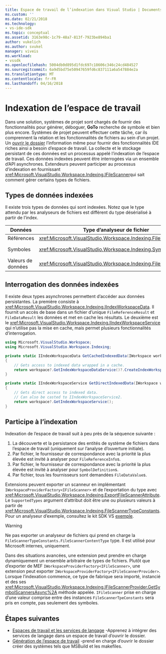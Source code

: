```yaml
---
title: Espace de travail de l’indexation dans Visual Studio | Documents Microsoft
ms.custom: ''
ms.date: 02/21/2018
ms.technology:
- vs-ide-sdk
ms.topic: conceptual
ms.assetid: 3163e98c-1c79-48a7-813f-7923be894ba1
author: vukelich
ms.author: svukel
manager: viveis
ms.workload:
- vssdk
ms.openlocfilehash: 5004db0d895d1fdc697c18606c346c24cd484527
ms.sourcegitcommit: 6a9d5bd75e50947659fd6c837111a6a547884e2a
ms.translationtype: MT
ms.contentlocale: fr-FR
ms.lasthandoff: 04/16/2018
---
```

# <a name="workspace-indexing"></a>Indexation de l’espace de travail

Dans une solution, systèmes de projet sont chargés de fournir des fonctionnalités pour générer, déboguer, **GoTo** recherche de symbole et bien plus encore. Systèmes de projet peuvent effectuer cette tâche, car ils comprennent la relation et les fonctionnalités de fichiers au sein d’un projet. Un [ouvrir le dossier](../ide/develop-code-in-visual-studio-without-projects-or-solutions.md) l’information même pour fournir des fonctionnalités IDE riches ainsi a besoin d’espace de travail. La collecte et le stockage persistant de ces données est un processus appelé l’indexation de l’espace de travail. Ces données indexées peuvent être interrogées via un ensemble d’API asynchrones. Extendeurs peuvent participer au processus d’indexation en fournissant <xref:Microsoft.VisualStudio.Workspace.Indexing.IFileScanner>qui sait comment gérer certains types de fichiers.

## <a name="types-of-indexed-data"></a>Types de données indexées

Il existe trois types de données qui sont indexées. Notez que le type attendu par les analyseurs de fichiers est différent du type désérialisé à partir de l’index.

|Données|Type d’analyseur de fichier|Type de résultat de requête index|Types associés|
|--|--|--|--|
|Références|<xref:Microsoft.VisualStudio.Workspace.Indexing.FileReferenceInfo>|<xref:Microsoft.VisualStudio.Workspace.Indexing.FileReferenceResult>|<xref:Microsoft.VisualStudio.Workspace.Indexing.FileReferenceInfoType>|
|Symboles|<xref:Microsoft.VisualStudio.Workspace.Indexing.SymbolDefinition>|<xref:Microsoft.VisualStudio.Workspace.Indexing.SymbolDefinitionSearchResult>|<xref:Microsoft.VisualStudio.Workspace.Indexing.ISymbolService> doit être utilisé à la place de `IIndexWorkspaceService` pour les requêtes|
|Valeurs de données|<xref:Microsoft.VisualStudio.Workspace.Indexing.FileDataValue>|<xref:Microsoft.VisualStudio.Workspace.Indexing.FileDataResult`1>||

## <a name="querying-for-indexed-data"></a>Interrogation des données indexées

Il existe deux types asynchrones permettent d’accéder aux données persistantes. La première consiste à <xref:Microsoft.VisualStudio.Workspace.Indexing.IIndexWorkspaceData>. Il fournit un accès de base dans un fichier d’unique `FileReferenceResult` et `FileDataResult` les données et met en cache les résultats. Le deuxième est le <xref:Microsoft.VisualStudio.Workspace.Indexing.IIndexWorkspaceService> qui n’utilise pas la mise en cache, mais permet plusieurs fonctionnalités d’interrogation.

```csharp
using Microsoft.VisualStudio.Workspace;
using Microsoft.VisualStudio.Workspace.Indexing;

private static IIndexWorkspaceData GetCachedIndexedData(IWorkspace workspace)
{
    // Gets access to indexed data wrapped in a cache.
    return workspace?.GetIndexWorkspaceDataService()?.CreateIndexWorkspaceData();
}

private static IIndexWorkspaceService GetDirectIndexedData(IWorkspace workspace)
{
    // Gets direct access to indexed data.
    // Can also be casted to IIndexWorkspaceService2.
    return workspace?.GetIndexWorkspaceService();
}
```

## <a name="participating-in-indexing"></a>Participe à l’indexation

Indexation de l’espace de travail suit à peu près de la séquence suivante :

1. La découverte et la persistance des entités de système de fichiers dans l’espace de travail (uniquement sur l’analyse d’ouverture initiale).
1. Par fichier, le fournisseur de correspondance avec la priorité la plus élevée est invité à analyser pour `FileReferenceInfo`s.
1. Par fichier, le fournisseur de correspondance avec la priorité la plus élevée est invité à analyser pour `SymbolDefinition`s.
1. Par fichier, tous les fournisseurs sont demandées `FileDataValue`s.

Extensions peuvent exporter un scanneur en implémentant `IWorkspaceProviderFactory<IFileScanner>` et de l’exportation du type avec <xref:Microsoft.VisualStudio.Workspace.Indexing.ExportFileScannerAttribute>. Le `SupportedTypes` argument d’attribut doit être une ou plusieurs valeurs à partir de <xref:Microsoft.VisualStudio.Workspace.Indexing.FileScannerTypeConstants>. Pour un analyseur d’exemple, consultez le kit SDK VS [exemple](https://github.com/Microsoft/VSSDK-Extensibility-Samples/blob/master/Open_Folder_Extensibility/C%23/SymbolScannerSample/TxtFileSymbolScanner.cs).

> [!WARNING]
> Ne pas exporter un analyseur de fichiers qui prend en charge la `FileScannerTypeConstants.FileScannerContentType` type. Il est utilisé pour Microsoft internes, uniquement.

Dans des situations avancées, une extension peut prendre en charge dynamiquement un ensemble arbitraire de types de fichiers. Plutôt que d’exporter de MEF `IWorkspaceProviderFactory<IFileScanner>`, une extension peut exporter `IWorkspaceProviderFactory<IFileScannerProvider>`. Lorsque l’indexation commence, ce type de fabrique sera importé, instancié et des ses <xref:Microsoft.VisualStudio.Workspace.Indexing.IFileScannerProvider.GetSymbolScannersAsync%2A> méthode appelée. `IFileScanner` prise en charge d’une valeur comprise entre des instances `FileScannerTpeConstants` sera pris en compte, pas seulement des symboles.

## <a name="next-steps"></a>Étapes suivantes

* [Espaces de travail et les services de langage](workspace-language-services.md) -Apprenez à intégrer des services de langage dans un espace de travail d’ouvrir le dossier.
* [Génération de l’espace de travail](workspace-build.md) -prend en charge d’ouvrir le dossier créer des systèmes tels que MSBuild et les makefiles.